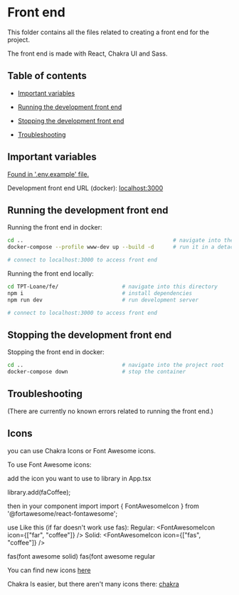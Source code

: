 # Front end

This folder contains all the files related to creating a front end for the
project.

The front end is made with React, Chakra UI and Sass.

## Table of contents

- [Important variables](#important-variables)

- [Running the development front end](#running-the-development-front-end)

- [Stopping the development front end](#stopping-the-development-front-end)

- [Troubleshooting](#troubleshooting)

## Important variables

[Found in '.env.example' file.](./.env.example)

Development front end URL (docker): [localhost:3000](http://localhost:3000)

## Running the development front end

Running the front end in docker:

```bash
cd ..                                               # navigate into the project root
docker-compose --profile www-dev up --build -d      # run it in a detached docker container

# connect to localhost:3000 to access front end
```

Running the front end locally:

```bash
cd TPT-Loane/fe/                    # navigate into this directory
npm i                               # install dependencies
npm run dev                         # run development server

# connect to localhost:3000 to access front end
```

## Stopping the development front end

Stopping the front end in docker:

```bash
cd ..                               # navigate into the project root
docker-compose down                 # stop the container
```

## Troubleshooting

(There are currently no known errors related to running the front end.)

## Icons

you can use Chakra Icons or Font Awesome icons.

To use Font Awesome icons:

add the icon you want to use to library in App.tsx

library.add(faCoffee);

then in your component import
import { FontAwesomeIcon } from '@fortawesome/react-fontawesome';

use Like this (if far doesn't work use fas):
Regular:
<FontAwesomeIcon icon={["far", "coffee"]} />
Solid:
<FontAwesomeIcon icon={["fas", "coffee"]} />

fas(font awesome solid)
fas(font awesome regular

You can find new icons [here](https://fontawesome.com/icons?d=gallery&p=2&m=free)

Chakra Is easier, but there aren't many icons there:
[chakra](https://chakra-ui.com/docs/media-and-icons/icon)
